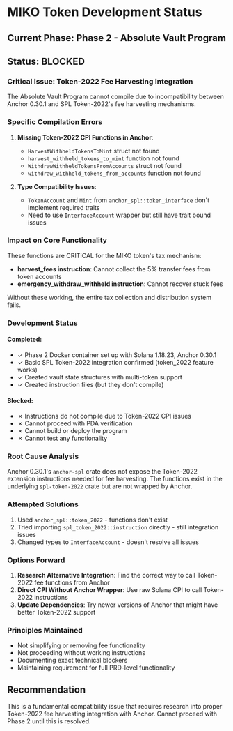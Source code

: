 # MIKO Token Development Status

## Current Phase: Phase 2 - Absolute Vault Program

## Status: BLOCKED

### Critical Issue: Token-2022 Fee Harvesting Integration

The Absolute Vault Program cannot compile due to incompatibility between Anchor 0.30.1 and SPL Token-2022's fee harvesting mechanisms.

### Specific Compilation Errors

1. **Missing Token-2022 CPI Functions in Anchor**:
   - `HarvestWithheldTokensToMint` struct not found
   - `harvest_withheld_tokens_to_mint` function not found
   - `WithdrawWithheldTokensFromAccounts` struct not found
   - `withdraw_withheld_tokens_from_accounts` function not found

2. **Type Compatibility Issues**:
   - `TokenAccount` and `Mint` from `anchor_spl::token_interface` don't implement required traits
   - Need to use `InterfaceAccount` wrapper but still have trait bound issues

### Impact on Core Functionality

These functions are CRITICAL for the MIKO token's tax mechanism:
- **harvest_fees instruction**: Cannot collect the 5% transfer fees from token accounts
- **emergency_withdraw_withheld instruction**: Cannot recover stuck fees

Without these working, the entire tax collection and distribution system fails.

### Development Status

#### Completed:
- ✓ Phase 2 Docker container set up with Solana 1.18.23, Anchor 0.30.1
- ✓ Basic SPL Token-2022 integration confirmed (token_2022 feature works)
- ✓ Created vault state structures with multi-token support
- ✓ Created instruction files (but they don't compile)

#### Blocked:
- ✗ Instructions do not compile due to Token-2022 CPI issues
- ✗ Cannot proceed with PDA verification
- ✗ Cannot build or deploy the program
- ✗ Cannot test any functionality

### Root Cause Analysis

Anchor 0.30.1's `anchor-spl` crate does not expose the Token-2022 extension instructions needed for fee harvesting. The functions exist in the underlying `spl-token-2022` crate but are not wrapped by Anchor.

### Attempted Solutions
1. Used `anchor_spl::token_2022` - functions don't exist
2. Tried importing `spl_token_2022::instruction` directly - still integration issues
3. Changed types to `InterfaceAccount` - doesn't resolve all issues

### Options Forward

1. **Research Alternative Integration**: Find the correct way to call Token-2022 fee functions from Anchor
2. **Direct CPI Without Anchor Wrapper**: Use raw Solana CPI to call Token-2022 instructions
3. **Update Dependencies**: Try newer versions of Anchor that might have better Token-2022 support

### Principles Maintained
- Not simplifying or removing fee functionality
- Not proceeding without working instructions
- Documenting exact technical blockers
- Maintaining requirement for full PRD-level functionality

## Recommendation

This is a fundamental compatibility issue that requires research into proper Token-2022 fee harvesting integration with Anchor. Cannot proceed with Phase 2 until this is resolved.